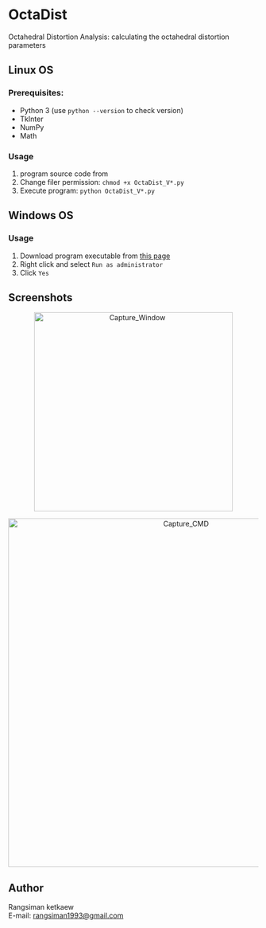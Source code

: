 # OctaDist
Octahedral Distortion Analysis: calculating the octahedral distortion parameters

## Linux OS
### Prerequisites:
- Python 3 (use `python --version` to check version)
- TkInter
- NumPy
- Math
### Usage
1. program source code from 
2. Change filer permission: `chmod +x OctaDist_V*.py`
3. Execute program: `python OctaDist_V*.py`

## Windows OS
### Usage
1. Download program executable from [this page](https://github.com/rangsimanketkaew/OctaDist/releases)
2. Right click and select `Run as administrator`
3. Click `Yes`

## Screenshots
<p align="center">
   <img alt="Capture_Window" src="https://github.com/rangsimanketkaew/OctaDist/blob/master/Capture_Window.jpg" align=middle width="400pt" hight="100pt" /> 
<p/>

<p align="center">
<img alt="Capture_CMD" src="https://github.com/rangsimanketkaew/OctaDist/blob/master/Capture_CMD.jpg" align=middle width="700pt" hight="100pt" /> 
<p/>

## Author
Rangsiman ketkaew <br/>
E-mail: rangsiman1993@gmail.com
